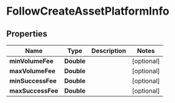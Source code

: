 # FollowCreateAssetPlatformInfo

## Properties
Name | Type | Description | Notes
------------ | ------------- | ------------- | -------------
**minVolumeFee** | **Double** |  |  [optional]
**maxVolumeFee** | **Double** |  |  [optional]
**minSuccessFee** | **Double** |  |  [optional]
**maxSuccessFee** | **Double** |  |  [optional]
